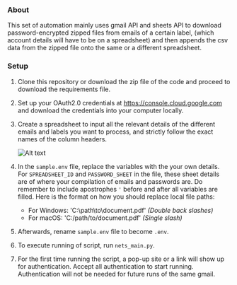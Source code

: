 ###  About
This set of automation mainly uses gmail API and sheets API to download password-encrypted zipped files from emails of a certain label, (which account details will have to be on a spreadsheet) and then appends the csv data from the zipped file onto the same or a different spreadsheet.

### Setup

1. Clone this repository or download the zip file of the code and proceed to download the requirements file.

2. Set up your OAuth2.0 credentials at https://console.cloud.google.com and download the credentials into your computer locally.

3. Create a spreadsheet to input all the relevant details of the different emails and labels you want to process, and strictly follow the exact names of the column headers.

    ![Alt text](https://github.com/sparkfn/EKO-NETS/blob/main/image.png)

4. In the `sample.env` file, replace the variables with the your own details. For `SPREADSHEET_ID` and `PASSWORD_SHEET` in the file, these sheet details are of where your compilation of emails and passwords are. Do remember to include apostrophes `'` before and after all variables are filled. Here is the format on how you should replace local file paths:

    - For Windows: 'C:\\path\\to\\document.pdf' *(Double back slashes)*
    - For macOS: 'C:/path/to/document.pdf' *(Single slash)*

5. Afterwards, rename `sample.env` file to become `.env`.

6. To execute running of script, run `nets_main.py`.

7. For the first time running the script, a pop-up site or a link will show up for authentication. Accept all authentication to start running. Authentication will not be needed for future runs of the same gmail.
